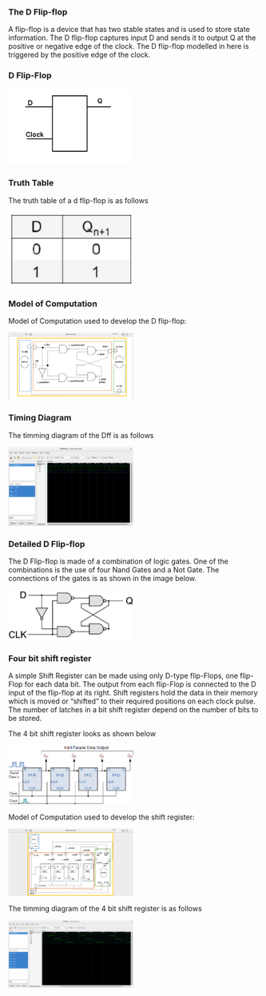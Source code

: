 ### The D Flip-flop
A flip-flop is a device that has two stable states and is used to store state information.
The D flip-flop captures input D and sends it to output Q at the positive or negative edge of the clock.
The D flip-flop modelled in here is triggered by the positive edge of the clock.<br>

### D Flip-Flop
<p align="left">
  <img src="img/dff.png" width="250"/>
</p>

### Truth Table 
The truth table of a d flip-flop is as follows<br>
<p align="left">
  <img src="img/dfftt.png" width="250"/>
</p>

### Model of Computation
Model of Computation used to develop the D flip-flop:
<p align="left">
  <img src="img/dffmoc.png" width="250"/>
</p>

### Timing Diagram
The timming diagram of the Dff is as follows
<p align="left">
  <img src="img/DffTimingdiagram.png" width="250"/>
</p>

### Detailed D Flip-flop
The D Flip-flop is made of a combination of logic gates. One of the combinations is the use of four Nand Gates and a Not Gate. The connections of the gates is as shown in the image below.<br>
<p align="left">
  <img src="img/dffgates.png" width="250"/>
</p>

### Four bit shift register
A simple Shift Register can be made using only D-type flip-Flops, one flip-Flop for each data bit. The output from each flip-Flop is connected to the D input of the flip-flop at its right. Shift registers hold the data in their memory which is moved or “shifted” to their required positions on each clock pulse.
The number of latches in a bit shift register depend on the number of bits to be stored.<br>

The 4 bit shift register looks as shown below
<p align="left">
  <img src="img/SIPO_4-bit_shift_reg.gif" width="250"/>
</p>

Model of Computation used to develop the shift register:
<p align="left">
  <img src="img/fourBSR.png" width="250"/>
</p>

The timming diagram of the 4 bit shift register is as follows
<p align="left">
  <img src="img/fourbitShiftRegTimingDiagram.png" width="250"/>
</p>

